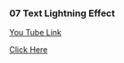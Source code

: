 ### 07 Text Lightning Effect

[You Tube Link](https://www.youtube.com/watch?v=VM5MloCL-fA&list=PLwGdqUZWnOp2JYAoNE_-7sSWcIeO1A-xi&index=25)

[Click Here](http://text-lightning.surge.sh/)